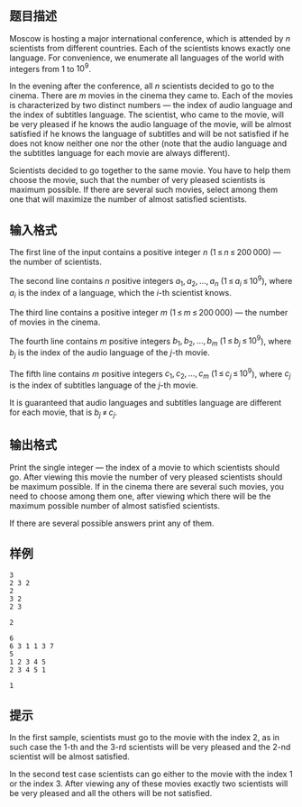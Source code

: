 ## 题目描述

<div><p>Moscow is hosting a major international conference, which is attended by <span class="tex-span"><i>n</i></span> scientists from different countries. Each of the scientists knows exactly one language. For convenience, we enumerate all languages of the world with integers from <span class="tex-span">1</span> to <span class="tex-span">10<sup class="upper-index">9</sup></span>.</p><p>In the evening after the conference, all <span class="tex-span"><i>n</i></span> scientists decided to go to the cinema. There are <span class="tex-span"><i>m</i></span> movies in the cinema they came to. Each of the movies is characterized by two <span class="tex-font-style-bf">distinct</span> numbers&nbsp;— the index of audio language and the index of subtitles language. The scientist, who came to the movie, will be <span class="tex-font-style-it">very pleased</span> if he knows the audio language of the movie, will be <span class="tex-font-style-it">almost satisfied</span> if he knows the language of subtitles and will be <span class="tex-font-style-it">not satisfied</span> if he does not know neither one nor the other (note that the audio language and the subtitles language for each movie are always different). </p><p>Scientists decided to go together to the same movie. You have to help them choose the movie, such that the number of very pleased scientists is maximum possible. If there are several such movies, select among them one that will maximize the number of almost satisfied scientists.</p></div>

## 输入格式

<p>The first line of the input contains a positive integer <span class="tex-span"><i>n</i></span> (<span class="tex-span">1 ≤ <i>n</i> ≤ 200 000</span>)&nbsp;— the number of scientists.</p>
<p>The second line contains <span class="tex-span"><i>n</i></span> positive integers <span class="tex-span"><i>a</i><sub class="lower-index">1</sub>, <i>a</i><sub class="lower-index">2</sub>, ..., <i>a</i><sub class="lower-index"><i>n</i></sub></span> (<span class="tex-span">1 ≤ <i>a</i><sub class="lower-index"><i>i</i></sub> ≤ 10<sup class="upper-index">9</sup></span>), where <span class="tex-span"><i>a</i><sub class="lower-index"><i>i</i></sub></span> is the index of a language, which the <span class="tex-span"><i>i</i></span>-th scientist knows.</p>
<p>The third line contains a positive integer <span class="tex-span"><i>m</i></span> (<span class="tex-span">1 ≤ <i>m</i> ≤ 200 000</span>)&nbsp;— the number of movies in the cinema. </p>
<p>The fourth line contains <span class="tex-span"><i>m</i></span> positive integers <span class="tex-span"><i>b</i><sub class="lower-index">1</sub>, <i>b</i><sub class="lower-index">2</sub>, ..., <i>b</i><sub class="lower-index"><i>m</i></sub></span> (<span class="tex-span">1 ≤ <i>b</i><sub class="lower-index"><i>j</i></sub> ≤ 10<sup class="upper-index">9</sup></span>), where <span class="tex-span"><i>b</i><sub class="lower-index"><i>j</i></sub></span> is the index of the audio language of the <span class="tex-span"><i>j</i></span>-th movie.</p>
<p>The fifth line contains <span class="tex-span"><i>m</i></span> positive integers <span class="tex-span"><i>c</i><sub class="lower-index">1</sub>, <i>c</i><sub class="lower-index">2</sub>, ..., <i>c</i><sub class="lower-index"><i>m</i></sub></span> (<span class="tex-span">1 ≤ <i>c</i><sub class="lower-index"><i>j</i></sub> ≤ 10<sup class="upper-index">9</sup></span>), where <span class="tex-span"><i>c</i><sub class="lower-index"><i>j</i></sub></span> is the index of subtitles language of the <span class="tex-span"><i>j</i></span>-th movie.</p>
<p>It is guaranteed that audio languages and subtitles language are different for each movie, that is <span class="tex-span"><i>b</i><sub class="lower-index"><i>j</i></sub> ≠ <i>c</i><sub class="lower-index"><i>j</i></sub></span>. </p>

## 输出格式

<p>Print the single integer&nbsp;— the index of a movie to which scientists should go. After viewing this movie the number of very pleased scientists should be maximum possible. If in the cinema there are several such movies, you need to choose among them one, after viewing which there will be the maximum possible number of almost satisfied scientists. </p>
<p>If there are several possible answers print any of them.</p>


## 样例

```input1
3
2 3 2
2
3 2
2 3
```

```output1
2
```

```input2
6
6 3 1 1 3 7
5
1 2 3 4 5
2 3 4 5 1
```

```output2
1
```

## 提示

<p>In the first sample, scientists must go to the movie with the index <span class="tex-span">2</span>, as in such case the <span class="tex-span">1</span>-th and the <span class="tex-span">3</span>-rd scientists will be very pleased and the <span class="tex-span">2</span>-nd scientist will be almost satisfied.</p>
<p>In the second test case scientists can go either to the movie with the index <span class="tex-span">1</span> or the index <span class="tex-span">3</span>. After viewing any of these movies exactly <span class="tex-font-style-bf">two</span> scientists will be very pleased and all the others will be not satisfied. </p>
